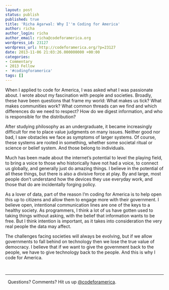 ```yaml
---
layout: post
status: publish
published: true
title: 'Richa Agarwal: Why I''m Coding for America'
author: richa
author_login: richa
author_email: richa@codeforamerica.org
wordpress_id: 23127
wordpress_url: http://codeforamerica.org/?p=23127
date: 2013-11-06 21:03:26.000000000 +00:00
categories:
- Commentary
- 2013 Fellow
- '#codingforamerica'
tags: []
---
```

<p dir="ltr">When I applied to code for America, I was asked what I was passionate about. I wrote about my fascination with people and societies. Broadly, these have been questions that frame my world: What makes us tick? What makes communities work? What common threads can we find and which differences do we need to respect? How do we digest information, and who is responsible for the distribution?</p>
<p dir="ltr">After studying philosophy as an undergraduate, it became increasingly difficult for me to place value judgments on many issues. Neither good nor bad, I saw obstacles we face as symptoms of larger systems. Of course, these systems are rooted in something, whether some societal ritual or science or belief system. And those belong to individuals.</p>
<p dir="ltr">Much has been made about the internet’s potential to level the playing field, to bring a voice to those who historically have not had a voice, to connect us globally, and generally just do amazing things. I believe in the potential of all these things, but there is also a divisive force at play. By and large, most people don’t understand how the devices they use everyday work, and those that do are incidentally forging policy.</p>
<p dir="ltr">As a lover of data, part of the reason I’m coding for America is to help open this up to citizens and allow them to engage more with their government. I believe open, intentional communication lines are one of the keys to a healthy society. As programmers, I think a lot of us have gotten used to taking things without asking, with the belief that information wants to be free. But I think intention is important, as it takes into consideration the very real people the data may affect.</p>
<p dir="ltr">The challenges facing societies will always be evolving, but if we allow governments to fall behind on technology then we lose the true value of democracy. I believe that if we want to give the government back to the people, we have to give technology back to the people. And this is why I code for America.</p>
&nbsp;
<hr/>
&nbsp;
Questions? Comments? Hit us up <a href="http://twitter.com/codeforamerica" target="_blank">@codeforamerica</a>.
